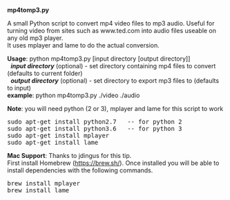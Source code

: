 <b>mp4tomp3.py</b>
<p>A small Python script to convert mp4 video files to mp3 audio. Useful for turning video from sites such as www.ted.com into audio files useable on any old mp3 player.<br>
It uses mplayer and lame to do the actual conversion.</p>

<b>Usage</b>: python mp4tomp3.py [input directory [output directory]]<br>
&nbsp;&nbsp;<i><b>input directory</b></i> (optional) - set directory containing mp4 files to convert (defaults to current folder)<br>
&nbsp;&nbsp;<i><b>output directory</b></i> (optional) - set directory to export mp3 files to (defaults to input)<br>
<b>example</b>: python mp4tomp3.py ./video ./audio<br>

<b>Note</b>: you will need python (2 or 3), mplayer and lame for this script to work<br>
<pre>
sudo apt-get install python2.7   -- for python 2
sudo apt-get install python3.6   -- for python 3
sudo apt-get install mplayer
sudo apt-get install lame
</pre>

<b>Mac Support</b>: Thanks to jdingus for this tip.<br>
First install Homebrew (https://brew.sh/). Once installed you will be able to install dependencies with the following commands.<br>
<pre>
brew install mplayer
brew install lame
</pre>
